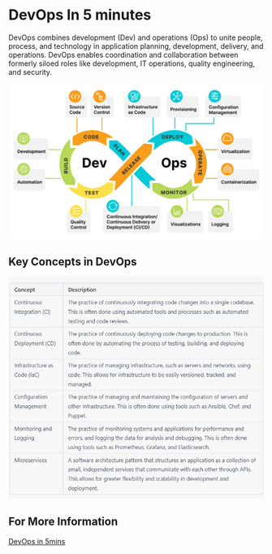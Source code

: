 # DevOps In 5 minutes 

DevOps combines development (Dev) and operations (Ops) to unite people, process, and technology in application planning, development, delivery, and operations. DevOps enables coordination and collaboration between formerly siloed roles like development, IT operations, quality engineering, and security.

![](Images/devops3.png)

## Key Concepts in DevOps 

![](Images/devops2.png)

## For More Information
[DevOps in 5mins](https://www.youtube.com/watch?v=Xrgk023l4lI) 